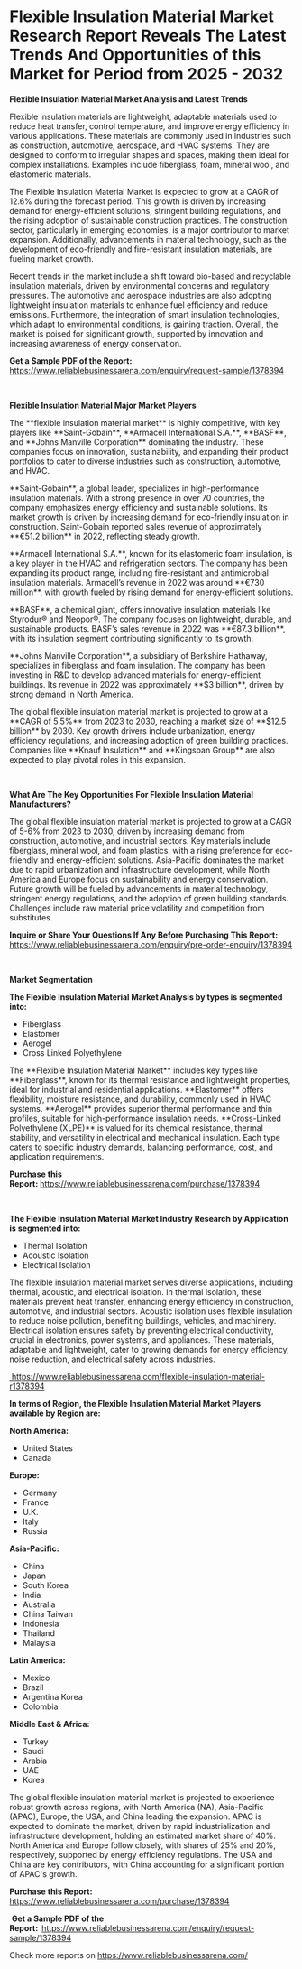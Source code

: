 <p><h1>Flexible Insulation Material Market Research Report Reveals The Latest Trends And Opportunities of this Market for Period from 2025 - 2032</h1></p><p><strong>Flexible Insulation Material Market Analysis and Latest Trends</strong></p>
<p><p>Flexible insulation materials are lightweight, adaptable materials used to reduce heat transfer, control temperature, and improve energy efficiency in various applications. These materials are commonly used in industries such as construction, automotive, aerospace, and HVAC systems. They are designed to conform to irregular shapes and spaces, making them ideal for complex installations. Examples include fiberglass, foam, mineral wool, and elastomeric materials.</p><p>The Flexible Insulation Material Market is expected to grow at a CAGR of 12.6% during the forecast period. This growth is driven by increasing demand for energy-efficient solutions, stringent building regulations, and the rising adoption of sustainable construction practices. The construction sector, particularly in emerging economies, is a major contributor to market expansion. Additionally, advancements in material technology, such as the development of eco-friendly and fire-resistant insulation materials, are fueling market growth.</p><p>Recent trends in the market include a shift toward bio-based and recyclable insulation materials, driven by environmental concerns and regulatory pressures. The automotive and aerospace industries are also adopting lightweight insulation materials to enhance fuel efficiency and reduce emissions. Furthermore, the integration of smart insulation technologies, which adapt to environmental conditions, is gaining traction. Overall, the market is poised for significant growth, supported by innovation and increasing awareness of energy conservation.</p></p>
<p><strong>Get a Sample PDF of the Report:&nbsp;</strong> <a href="https://www.reliablebusinessarena.com/enquiry/request-sample/1378394?utm_campaign=2138&utm_medium=2&utm_source=Github&utm_content=ia&utm_term=24012025&utm_id=flexible-insulation-material">https://www.reliablebusinessarena.com/enquiry/request-sample/1378394</a></p>
<p>&nbsp;</p>
<p><strong>Flexible Insulation Material Major Market Players</strong></p>
<p><p>The **flexible insulation material market** is highly competitive, with key players like **Saint-Gobain**, **Armacell International S.A.**, **BASF**, and **Johns Manville Corporation** dominating the industry. These companies focus on innovation, sustainability, and expanding their product portfolios to cater to diverse industries such as construction, automotive, and HVAC.</p><p>**Saint-Gobain**, a global leader, specializes in high-performance insulation materials. With a strong presence in over 70 countries, the company emphasizes energy efficiency and sustainable solutions. Its market growth is driven by increasing demand for eco-friendly insulation in construction. Saint-Gobain reported sales revenue of approximately **€51.2 billion** in 2022, reflecting steady growth.</p><p>**Armacell International S.A.**, known for its elastomeric foam insulation, is a key player in the HVAC and refrigeration sectors. The company has been expanding its product range, including fire-resistant and antimicrobial insulation materials. Armacell’s revenue in 2022 was around **€730 million**, with growth fueled by rising demand for energy-efficient solutions.</p><p>**BASF**, a chemical giant, offers innovative insulation materials like Styrodur® and Neopor®. The company focuses on lightweight, durable, and sustainable products. BASF’s sales revenue in 2022 was **€87.3 billion**, with its insulation segment contributing significantly to its growth.</p><p>**Johns Manville Corporation**, a subsidiary of Berkshire Hathaway, specializes in fiberglass and foam insulation. The company has been investing in R&D to develop advanced materials for energy-efficient buildings. Its revenue in 2022 was approximately **$3 billion**, driven by strong demand in North America.</p><p>The global flexible insulation material market is projected to grow at a **CAGR of 5.5%** from 2023 to 2030, reaching a market size of **$12.5 billion** by 2030. Key growth drivers include urbanization, energy efficiency regulations, and increasing adoption of green building practices. Companies like **Knauf Insulation** and **Kingspan Group** are also expected to play pivotal roles in this expansion.</p></p>
<p>&nbsp;</p>
<p><strong>What Are The Key Opportunities For Flexible Insulation Material Manufacturers?</strong></p>
<p><p>The global flexible insulation material market is projected to grow at a CAGR of 5-6% from 2023 to 2030, driven by increasing demand from construction, automotive, and industrial sectors. Key materials include fiberglass, mineral wool, and foam plastics, with a rising preference for eco-friendly and energy-efficient solutions. Asia-Pacific dominates the market due to rapid urbanization and infrastructure development, while North America and Europe focus on sustainability and energy conservation. Future growth will be fueled by advancements in material technology, stringent energy regulations, and the adoption of green building standards. Challenges include raw material price volatility and competition from substitutes.</p></p>
<p><strong>Inquire or Share Your Questions If Any Before Purchasing This Report:</strong> <a href="https://www.reliablebusinessarena.com/enquiry/pre-order-enquiry/1378394?utm_campaign=2138&utm_medium=2&utm_source=Github&utm_content=ia&utm_term=24012025&utm_id=flexible-insulation-material">https://www.reliablebusinessarena.com/enquiry/pre-order-enquiry/1378394</a></p>
<p>&nbsp;</p>
<p><strong>Market Segmentation</strong></p>
<p><strong>The Flexible Insulation Material Market Analysis by types is segmented into:</strong></p>
<p><ul><li>Fiberglass</li><li>Elastomer</li><li>Aerogel</li><li>Cross Linked Polyethylene</li></ul></p>
<p><p>The **Flexible Insulation Material Market** includes key types like **Fiberglass**, known for its thermal resistance and lightweight properties, ideal for industrial and residential applications. **Elastomer** offers flexibility, moisture resistance, and durability, commonly used in HVAC systems. **Aerogel** provides superior thermal performance and thin profiles, suitable for high-performance insulation needs. **Cross-Linked Polyethylene (XLPE)** is valued for its chemical resistance, thermal stability, and versatility in electrical and mechanical insulation. Each type caters to specific industry demands, balancing performance, cost, and application requirements.</p></p>
<p><strong>Purchase this Report:&nbsp;</strong><a href="https://www.reliablebusinessarena.com/purchase/1378394?utm_campaign=2138&utm_medium=2&utm_source=Github&utm_content=ia&utm_term=24012025&utm_id=flexible-insulation-material">https://www.reliablebusinessarena.com/purchase/1378394</a></p>
<p>&nbsp;</p>
<p><strong>The Flexible Insulation Material Market Industry Research by Application is segmented into:</strong></p>
<p><ul><li>Thermal Isolation</li><li>Acoustic Isolation</li><li>Electrical Isolation</li></ul></p>
<p><p>The flexible insulation material market serves diverse applications, including thermal, acoustic, and electrical isolation. In thermal isolation, these materials prevent heat transfer, enhancing energy efficiency in construction, automotive, and industrial sectors. Acoustic isolation uses flexible insulation to reduce noise pollution, benefiting buildings, vehicles, and machinery. Electrical isolation ensures safety by preventing electrical conductivity, crucial in electronics, power systems, and appliances. These materials, adaptable and lightweight, cater to growing demands for energy efficiency, noise reduction, and electrical safety across industries.</p></p>
<p><a href="https://www.reliablebusinessarena.com/flexible-insulation-material-r1378394?utm_campaign=2138&utm_medium=2&utm_source=Github&utm_content=ia&utm_term=24012025&utm_id=flexible-insulation-material">&nbsp;https://www.reliablebusinessarena.com/flexible-insulation-material-r1378394</a></p>
<p><strong>In terms of Region, the Flexible Insulation Material Market Players available by Region are:</strong></p>
<p>
    <p> <strong> North America: </strong>
        <ul>
            <li>United States</li>
            <li>Canada</li>
        </ul>
        </p> 
    <p> <strong> Europe: </strong>
        <ul>
            <li>Germany</li>
            <li>France</li>
            <li>U.K.</li>
            <li>Italy</li>
            <li>Russia</li>
        </ul>
        </p> 
    <p> <strong> Asia-Pacific: </strong>
        <ul>
            <li>China</li>
            <li>Japan</li>
            <li>South Korea</li>
            <li>India</li>
            <li>Australia</li>
            <li>China Taiwan</li>
            <li>Indonesia</li>
            <li>Thailand</li>
            <li>Malaysia</li>
        </ul>
        </p> 
    <p> <strong> Latin America: </strong>
        <ul>
            <li>Mexico</li>
            <li>Brazil</li>
            <li>Argentina Korea</li>
            <li>Colombia</li>
        </ul>
        </p> 
    <p> <strong> Middle East & Africa: </strong>
        <ul>
            <li>Turkey</li>
            <li>Saudi</li>
            <li>Arabia</li>
            <li>UAE</li>
            <li>Korea</li>
        </ul>
    </p>
    </p>
<p><p>The global flexible insulation material market is projected to experience robust growth across regions, with North America (NA), Asia-Pacific (APAC), Europe, the USA, and China leading the expansion. APAC is expected to dominate the market, driven by rapid industrialization and infrastructure development, holding an estimated market share of 40%. North America and Europe follow closely, with shares of 25% and 20%, respectively, supported by energy efficiency regulations. The USA and China are key contributors, with China accounting for a significant portion of APAC's growth.</p></p>
<p><strong>Purchase this Report: </strong><a href="https://www.reliablebusinessarena.com/purchase/1378394?utm_campaign=2138&utm_medium=2&utm_source=Github&utm_content=ia&utm_term=24012025&utm_id=flexible-insulation-material">https://www.reliablebusinessarena.com/purchase/1378394</a></p>
<p>&nbsp;<strong>Get a Sample PDF of the Report:&nbsp;&nbsp;</strong><a href="https://www.reliablebusinessarena.com/enquiry/request-sample/1378394?utm_campaign=2138&utm_medium=2&utm_source=Github&utm_content=ia&utm_term=24012025&utm_id=flexible-insulation-material">https://www.reliablebusinessarena.com/enquiry/request-sample/1378394</a></p>
<p><strong></strong></p>
<p>Check more reports on <a href="https://www.reliablebusinessarena.com/?utm_campaign=2138&utm_medium=2&utm_source=Github&utm_content=ia&utm_term=24012025&utm_id=flexible-insulation-material">https://www.reliablebusinessarena.com/</a></p>